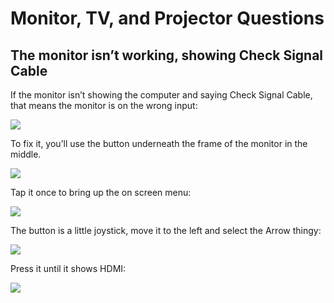 # Monitor, TV, and Projector Questions

## The monitor isn’t working, showing Check Signal Cable

If the monitor isn’t showing the computer and saying Check Signal Cable, that means the monitor is on the wrong input:

![](https://lh7-us.googleusercontent.com/BJsKfpTNlswd7cw5ipxeXmv-ceR9XHaOjetjQ40p-3VkRWpDARVxU1UyL0Ye43g2s7CByekmWiL3yYy9XNxK3Ceix2iUSenSsZPGG7zmKY72Y0ABa2DqlQLRwQ4TcZSOeq9XV5zroSQ8y1ZMogkdSdo)

To fix it, you’ll use the button underneath the frame of the monitor in the middle. 

![](https://lh7-us.googleusercontent.com/0KmHjlOMQwX78O5ozVa3zZD6QbHgtfR7O0PcGxOeGeg-wL-khUxkEUUU7RJQ06Xz6FwEqzWbywaqO4OmJBNT4VfQeONb8X_ABRpBBLQpsxBk9TdypU1ttWy1kURPbiQw9HYoL6NKHIaeMpgZewOe2fk)

Tap it once to bring up the on screen menu:

![](https://lh7-us.googleusercontent.com/2tY_XJcS18wMHy08VAAo3Pj7NviFve_sgfQL8L1Z01Bsvfth_QGI4jUVnh5_XETYUxm9rRUmXsOrix2-1jNntt2AV_eg7cJNeOi_6IRCGBRQaPshzHL-XhWwiwyoID4NI-0PDnPllEOiiPX0GtUbJ9U)

The button is a little joystick, move it to the left and select the Arrow thingy:

![](https://lh7-us.googleusercontent.com/ofBMVt4-PnhbT5xJe6KDKC9bAS4OutKnUPgu8iZuF2qSI-V5ooxMzJFJTKFo_3UYYvPMOIZZGsvjeiYx0DDuhmR87rXAlJx8bAOmV_fT0ssuZBZ91I2zPFIx4KaFjvN74R85bAClRKHH4RlHhgLEIws)

Press it until it shows HDMI:

![](https://lh7-us.googleusercontent.com/x_qAF-3Lm63_R_c5m68RUWxYoaYIoNc2_QNT8THbkUmM_jzatIHilN4S6-yS-XEMVxBo7hcT-3LbJuc4UIh8lBPF8DuCkaLCkMHL3K6vfU-ts-DzZ8krbaDwdrquVxO6xAkqs-Uf3ZhASu_p5Nv5IRY)

